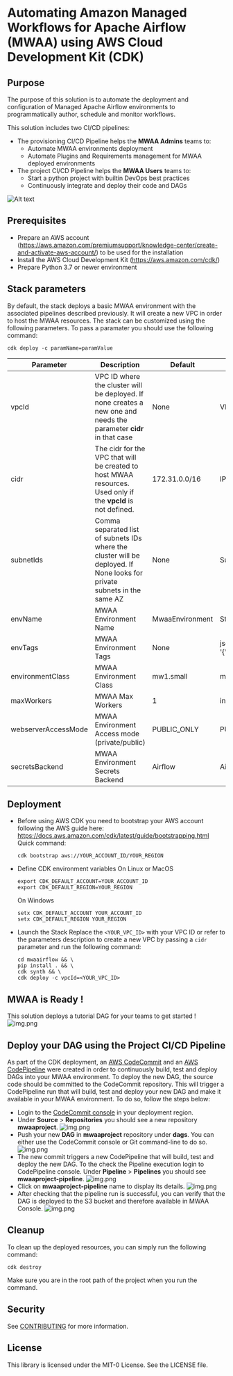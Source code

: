 # Automating Amazon Managed Workflows for Apache Airflow (MWAA) using AWS Cloud Development Kit (CDK)

## Purpose
The purpose of this solution is to automate the deployment and configuration of Managed Apache Airflow environments to programmatically author, schedule and monitor workflows.

This solution includes two CI/CD pipelines:
* The provisioning CI/CD Pipeline helps the **MWAA Admins** teams to:
    * Automate MWAA environments deployment
    * Automate Plugins and Requirements management for MWAA deployed environments
* The project CI/CD Pipeline helps the **MWAA Users** teams to:
    * Start a python project with builtin DevOps best practices
    * Continuously integrate and deploy their code and DAGs

![Alt text](img/mwaa_arch.png?raw=true "Solution Overview")

## Prerequisites

* Prepare an AWS account (https://aws.amazon.com/premiumsupport/knowledge-center/create-and-activate-aws-account/) to be used for the installation
* Install the AWS Cloud Development Kit (https://aws.amazon.com/cdk/)
* Prepare Python 3.7 or newer environment

## Stack parameters

By default, the stack deploys a basic MWAA environment with the associated pipelines described previously. It will create a new VPC in order to host the MWAA resources.
The stack can be customized using the following parameters. To pass a paramater you should use the following command:

````shell
cdk deploy -c paramName=paramValue
````

| Parameter  |  Description |  Default | Valid values |
|---|---|---|---|
| vpcId | VPC ID where the cluster will be deployed. If none creates a new one and needs the parameter **cidr** in that case| None | VPC ID |
| cidr | The cidr for the VPC that will be created to host MWAA resources. Used only if the **vpcId** is not defined. | 172.31.0.0/16 | IP CIDR |
| subnetIds | Comma separated list of subnets IDs where the cluster will be deployed. If None looks for private subnets in the same AZ | None | Subnet IDs list (coma separated) |
| envName | MWAA Environment Name | MwaaEnvironment | String |
| envTags | MWAA Environment Tags | None | json ex. '{"Environment":"MyEnv","Application":"MyApp","Reason":"Airflow"}' |
| environmentClass | MWAA Environment Class | mw1.small | mw1.small, mw1.medium, mw1.large |
| maxWorkers | MWAA Max Workers | 1 | int |
| webserverAccessMode | MWAA Environment Access mode (private/public) | PUBLIC_ONLY | PUBLIC_ONLY, PRIVATE_ONLY |
| secretsBackend | MWAA Environment Secrets Backend | Airflow | Airflow, SecretsManager |

## Deployment

* Before using AWS CDK you need to bootstrap your AWS account following the AWS guide here: https://docs.aws.amazon.com/cdk/latest/guide/bootstrapping.html
    Quick command:
    ````shell
    cdk bootstrap aws://YOUR_ACCOUNT_ID/YOUR_REGION
    ````

* Define CDK environment variables
    On Linux or MacOS
    ````shell
    export CDK_DEFAULT_ACCOUNT=YOUR_ACCOUNT_ID
    export CDK_DEFAULT_REGION=YOUR_REGION
    ````
    On Windows
    ````shell
    setx CDK_DEFAULT_ACCOUNT YOUR_ACCOUNT_ID
    setx CDK_DEFAULT_REGION YOUR_REGION
    ````

* Launch the Stack
Replace the `<YOUR_VPC_ID>` with your VPC ID or refer to the parameters description to create a new VPC by passing a `cidr` parameter and run the following command:
    ````shell
    cd mwaairflow && \
    pip install . && \
    cdk synth && \
    cdk deploy -c vpcId=<YOUR_VPC_ID>
    ````

## MWAA is Ready !
This solution deploys a tutorial DAG for your teams to get started !
![img.png](img/mwaa_console.png)


## Deploy your DAG using the Project CI/CD Pipeline

As part of the CDK deployment, an [AWS CodeCommit](https://aws.amazon.com/codecommit/) and an [AWS CodePipeline](https://aws.amazon.com/codepipeline/) were created in order to continuously build, test and deploy DAGs into your MWAA environment.
To deploy the new DAG, the source code should be committed to the CodeCommit repository. This will trigger a CodePipeline run that will build, test and deploy your new DAG and make it available in your MWAA environment.
To do so, follow the steps below:

* Login to the [CodeCommit console](https://console.aws.amazon.com/codecommit/) in your deployment region.
* Under **Source** > **Repositories** you should see a new repository **mwaaproject**.
    ![img.png](img/mwaa_codecommit_1.png)
* Push your new **DAG** in **mwaaproject** repository under **dags**. You can either use the CodeCommit console or Git command-line to do so.
    ![img.png](img/mwaa_codecommit_2.png)
* The new commit triggers a new CodePipeline that will build, test and deploy the new DAG. To the check the Pipeline execution login to CodePipeline console. Under **Pipeline** > **Pipelines** you should see **mwaaproject-pipeline**.
    ![img.png](img/mwaa_codepipeline_1.png)
* Click on **mwaaproject-pipeline** name to display its details.
    ![img.png](img/mwaa_codepipeline_2.png)
* After checking that the pipeline run is successful, you can verify that the DAG is deployed to the S3 bucket and therefore available in MWAA Console.
    ![img.png](img/mwaa_console_2.png)


## Cleanup
To clean up the deployed resources, you can simply run the following command:
````shell
cdk destroy
````
Make sure you are in the root path of the project when you run the command.


## Security

See [CONTRIBUTING](CONTRIBUTING.md#security-issue-notifications) for more information.

## License

This library is licensed under the MIT-0 License. See the LICENSE file.
